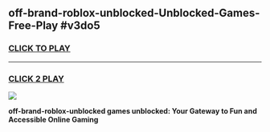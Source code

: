
## off-brand-roblox-unblocked-Unblocked-Games-Free-Play #v3do5
<h3>
<a href="https://us.freeplayer.one?title=off-brand-roblox-unblocked&ref=9M">CLICK TO PLAY</a></h3>
<hr>

<h3>
<a href="https://us.freeplayer.one?title=off-brand-roblox-unblocked&ref=9M">CLICK 2 PLAY</a>
  
</h3>

<a href="https://us.freeplayer.one?title=off-brand-roblox-unblocked&ref=9M"><img src="https://clearcache.store/games.png"></a>


**off-brand-roblox-unblocked games unblocked: Your Gateway to Fun and Accessible Online Gaming**

